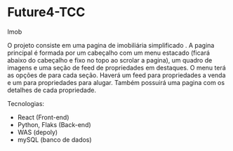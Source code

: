 # Future4-TCC
Imob                        


O projeto consiste em uma pagina de imobiliária simplificado .
A pagina principal é formada por um cabeçalho com um menu estacado (ficará abaixo do cabeçalho e fixo no topo ao scrolar a pagina), um quadro de imagens e uma seção de feed de propriedades em  destaques.
O menu terá as opções de para cada seção.
Haverá um feed para propriedades a venda e um para propriedades para alugar. 
Também possuirá uma pagina com os detalhes de cada propriedade.

Tecnologias:
* React (Front-end) 
* Python, Flaks (Back-end)
* WAS (depoly)
* mySQL (banco de dados)
